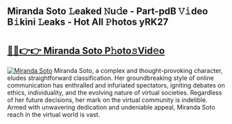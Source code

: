 ## Miranda Soto 𝙻eaked 𝙽u𝚍e - Part-pdB 𝚅𝚒deo B𝚒kini 𝙻eaks - Hot All 𝙿hotos yRK27

# <h2><a href="http://ld0gzf1.urlbe.top/?page=Miranda+Soto">🔗🔗👉👉 Miranda Soto P𝚑oto𝚜Vid𝚎o</a></h2>

[![Miranda Soto](https://i.imgur.com/eBuTRDB.gif)](http://ld0gzf1.urlbe.top/?page=Miranda+Soto)
Miranda Soto, a complex and thought-provoking character, eludes straightforward classification. Her groundbreaking style of online communication has enthralled and infuriated spectators, igniting debates on ethics, individuality, and the evolving nature of virtual societies. Regardless of her future decisions, her mark on the virtual community is indelible. Armed with unwavering dedication and undeniable appeal, Miranda Soto reach in the virtual world is vast.
